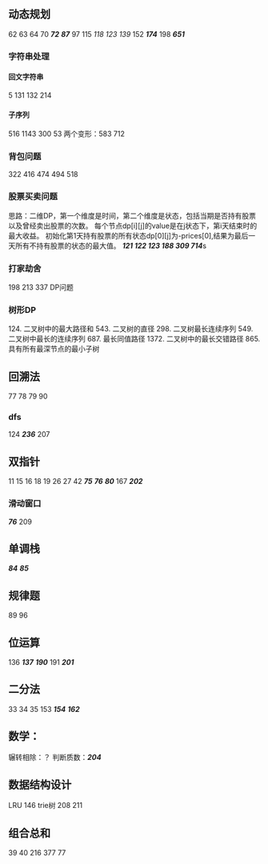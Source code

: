 ## 动态规划
62 63 64 70 ***72*** ***87*** 97 115 *118* *123* *139* 152 ***174*** 198 ***651***
### 字符串处理
#### 回文字符串
5 131 132 214
#### 子序列
516 1143 300 53 
两个变形：583 712
### 背包问题
322 416 474 494 518 
### 股票买卖问题 
思路：二维DP，第一个维度是时间，第二个维度是状态，包括当期是否持有股票以及曾经卖出股票的次数。
每个节点dp\[i\]\[j\]的value是在j状态下，第i天结束时的最大收益。
初始化第1天持有股票的所有状态dp\[0\]\[j\]为-prices\[0\],结果为最后一天所有不持有股票的状态的最大值。
***121 122 123 188 309 714***s

### 打家劫舍
198 213 337
DP问题

### 树形DP
[comment]: <> (TODO)
124. 二叉树中的最大路径和
543. 二叉树的直径
298. 二叉树最长连续序列
549. 二叉树中最长的连续序列
687. 最长同值路径
1372. 二叉树中的最长交错路径
865. 具有所有最深节点的最小子树

## 回溯法
77 78 79 90
### dfs
124 ***236***  207

## 双指针
11 15 16 18 19 26 27 42 ***75*** ***76*** ***80*** 167 ***202***
### 滑动窗口
***76*** 209


## 单调栈
***84*** ***85*** 

## 规律题
89 96

## 位运算
136 ***137*** ***190*** 191 ***201***

## 二分法
33 34 35 153 ***154*** ***162*** 

## 数学：
辗转相除：？
判断质数：***204***

## 数据结构设计
LRU 146 trie树 208  211

## 组合总和 
39 40 216 377 77